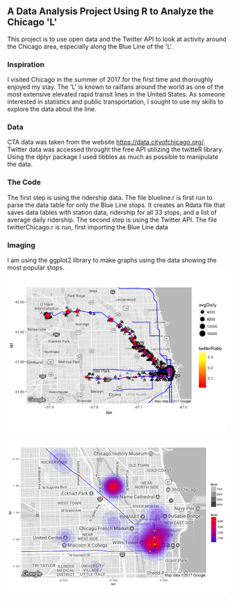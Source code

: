## A Data Analysis Project Using R to Analyze the Chicago 'L'


This project is to use open data and the Twitter API to look at activity around the Chicago area, especially along the Blue Line of the 'L'.

### Inspiration

I visited Chicago in the summer of 2017 for the first time and thoroughly enjoyed my stay. The 'L' is known to railfans around the world as one of the most extensive elevated rapid transit lines in the United States. As someone interested in statistics and public transportation, I sought to use my skills to explore the data about the line.

### Data

CTA data was taken from the website https://data.cityofchicago.org/. Twitter data was accessed throught the free API utilizing the twitteR library. Using the dplyr package I used tibbles as much as possible to manipulate the data.

### The Code

The first step is using the ridership data. The file blueline.r is first run to parse the data table for only the Blue Line stops. It creates an Rdata file that saves data tables with station data, ridership for all 33 stops, and a list of average daily ridership.
The second step is using the Twitter API. The file twitterChicago.r is run, first importing the Blue Line data

### Imaging

I am using the ggplot2 library to make graphs using the data showing the most popular stops.
![map of Chicago](/Chicagobluetwitter.png)

![heat map of the Loop and Wicker Park](/maps/Ctabluelineloop3.png)

